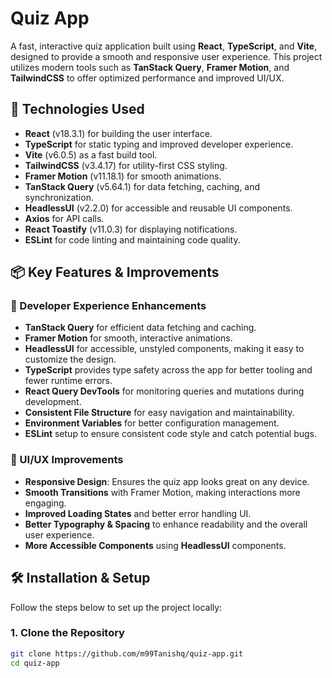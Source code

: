 # Quiz App

A fast, interactive quiz application built using **React**, **TypeScript**, and **Vite**, designed to provide a smooth and responsive user experience. This project utilizes modern tools such as **TanStack Query**, **Framer Motion**, and **TailwindCSS** to offer optimized performance and improved UI/UX.

## 🚀 Technologies Used

- **React** (v18.3.1) for building the user interface.
- **TypeScript** for static typing and improved developer experience.
- **Vite** (v6.0.5) as a fast build tool.
- **TailwindCSS** (v3.4.17) for utility-first CSS styling.
- **Framer Motion** (v11.18.1) for smooth animations.
- **TanStack Query** (v5.64.1) for data fetching, caching, and synchronization.
- **HeadlessUI** (v2.2.0) for accessible and reusable UI components.
- **Axios** for API calls.
- **React Toastify** (v11.0.3) for displaying notifications.
- **ESLint** for code linting and maintaining code quality.

## 📦 Key Features & Improvements

### 🔧 Developer Experience Enhancements

- **TanStack Query** for efficient data fetching and caching.
- **Framer Motion** for smooth, interactive animations.
- **HeadlessUI** for accessible, unstyled components, making it easy to customize the design.
- **TypeScript** provides type safety across the app for better tooling and fewer runtime errors.
- **React Query DevTools** for monitoring queries and mutations during development.
- **Consistent File Structure** for easy navigation and maintainability.
- **Environment Variables** for better configuration management.
- **ESLint** setup to ensure consistent code style and catch potential bugs.

### 🎨 UI/UX Improvements

- **Responsive Design**: Ensures the quiz app looks great on any device.
- **Smooth Transitions** with Framer Motion, making interactions more engaging.
- **Improved Loading States** and better error handling UI.
- **Better Typography & Spacing** to enhance readability and the overall user experience.
- **More Accessible Components** using **HeadlessUI** components.

## 🛠 Installation & Setup

Follow the steps below to set up the project locally:

### 1. Clone the Repository

```bash
git clone https://github.com/m99Tanishq/quiz-app.git
cd quiz-app